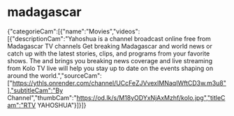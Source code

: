 # madagascar
{"categorieCam":[{"name":"Movies","videos":[{"descriptionCam":"Yahoshua is a channel broadcast online free from Madagascar TV channels
Get breaking Madagascar and world news or catch up with the latest stories, clips, and programs from your favorite shows. The and brings you breaking news coverage and live streaming from Kolo TV live will help you stay up to date on the events shaping on around the world.","sourceCam":["https://ythls.onrender.com/channel/UCcFeZJVvexIMNaqIWftCD3w.m3u8"],"subtitleCam":"By Channel","thumbCam":"https://od.lk/s/M18yODYxNjAxMzhf/kolo.jpg","titleCam":"RTV YAHOSHUA"}]}]}
